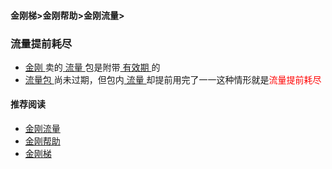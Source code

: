 #### 金刚梯>金刚帮助>金刚流量>
### 流量提前耗尽
- [ 金刚 ](https://a2zitpro.github.io/web/a2zitpro)卖的[ 流量 ](https://a2zitpro.github.io/web/kkdatatraffic)包是附带[ 有效期 ](https://a2zitpro.github.io/web/流量包有效期)的
- [ 流量包 ](https://a2zitpro.github.io/web/kkdatatrafficpackage)尚未过期，但包内[ 流量 ](https://a2zitpro.github.io/web/kkdatatraffic)却提前用完了一一这种情形就是<font color="red">流量提前耗尽</font>

#### 推荐阅读

- [金刚流量](https://a2zitpro.github.io/web/list_kkdatatraffic)
- [金刚帮助](https://a2zitpro.github.io/web/list_helpkkvpn)
- [金刚梯](https://a2zitpro.github.io/web/dlb)
